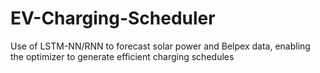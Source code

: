 # EV-Charging-Scheduler
Use of LSTM-NN/RNN to forecast solar power and Belpex data, enabling the optimizer to generate efficient charging schedules
